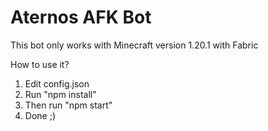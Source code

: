 # Aternos AFK Bot
 This bot only works with Minecraft version 1.20.1 with Fabric

How to use it?
1. Edit config.json
2. Run "npm install"
3. Then run "npm start"
4. Done ;)
